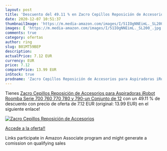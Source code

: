```yaml
---
layout: post
title: 'Descuento del 49.11 % en Zacro Cepillos Reposición de Accesorios '
date: 2020-12-07 10:51:37
thumbnailImage: 'https://m.media-amazon.com/images/I/51IOgNNEimL._SL200_.jpg'
images: [ 'https://m.media-amazon.com/images/I/51IOgNNEimL._SL200_.jpg' ]
comments: true
category: ofertas
author: ring
slug: B01MT59BEP
description:
actualPrice: 7.12 EUR
currency: EUR
price: 7.12
comparePrice: 13.99 EUR
inStock: true
prodname: 'Zacro Cepillos Reposición de Accesorios para Aspiradoras iRobot Roomba Serie 700 760 770 780 y 790-un Conjunto de 12'
---
```


Tienes [Zacro Cepillos Reposición de Accesorios para Aspiradoras iRobot Roomba Serie 700 760 770 780 y 790-un Conjunto de 12](https://www.amazon.es/dp/B01MT59BEP/?tag=tolees-21) con un 49.11 % de descuento con precio de oferta de 7.12 EUR (original: 13.99 EUR) en el siguiente enlace!

[![Zacro Cepillos Reposición de Accesorios ](https://m.media-amazon.com/images/I/51IOgNNEimL._SL200_.jpg)](https://www.amazon.es/dp/B01MT59BEP/?tag=tolees-21)

[Accede a la oferta!!](https://www.amazon.es/dp/B01MT59BEP/?tag=tolees-21)

Links participate in Amazon Associate program and might generate a comission on qualifying sales


